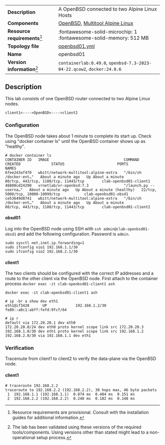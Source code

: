 |                               |                                                                                    |
| ----------------------------- | ---------------------------------------------------------------------------------- |
| **Description**               | A OpenBSD connected to two Alpine Linux Hosts                                 |
| **Components**                | [OpenBSD][openbsd], [Multitool Alpine Linux][client]                             |
| **Resource requirements**[^1] | :fontawesome-solid-microchip: 1 <br/>:fontawesome-solid-memory: 512 MB               |
| **Topology file**             | [openbsd01.yml][topofile]                                                             |
| **Name**                      | openbsd01                                                                             |
| **Version information**[^2]   | `containerlab:0.49.0`, `openbsd-7.3-2023-04-22.qcow2`, `docker:24.0.6`       |

## Description

This lab consists of one OpenBSD router connected to two Alpine Linux nodes.

```
client1<---->OpenBSD<---->client2
```

### Configuration

The OpenBSD node takes about 1 minute to complete its start up. Check using "docker container ls" until the OpenBSD container shows up as "healthy".

```
# docker container ls
CONTAINER ID   IMAGE                                  COMMAND                  CREATED              STATUS                        PORTS                                       NAMES
6fee243af470   wbitt/network-multitool:alpine-extra   "/bin/sh /docker-ent…"   About a minute ago   Up About a minute             80/tcp, 443/tcp, 1180/tcp, 11443/tcp        clab-openbsd01-client1
46800cd24290   vrnetlab/vr-openbsd:7.3                "/launch.py --userna…"   About a minute ago   Up About a minute (healthy)   22/tcp, 5000/tcp, 10000-10099/tcp           clab-openbsd01-obsd1
ce53649d8741   wbitt/network-multitool:alpine-extra   "/bin/sh /docker-ent…"   About a minute ago   Up About a minute             80/tcp, 443/tcp, 1180/tcp, 11443/tcp        clab-openbsd01-client2
```

#### obsd01

Log into the OpenBSD node using SSH with `ssh admin@clab-openbsd01-obsd1` and add the following configuration. Password is `admin`.

```
sudo sysctl net.inet.ip.forwarding=1
sudo ifconfig vio1 192.168.1.1/30
sudo ifconfig vio2 192.168.2.1/30
```

#### client1

The two clients should be configured with the correct IP addresses and a route to the other client via the OpenBSD node.
First attach to the container process `docker exec -it clab-openbsd01-client1 ash`

```
docker exec -it clab-openbsd01-client1 ash

# ip -br a show dev eth1
eth1@if3428      UP             192.168.1.2/30 fe80::a8c1:abff:fefd:9fcf/64

# ip r
default via 172.20.20.1 dev eth0
172.20.20.0/24 dev eth0 proto kernel scope link src 172.20.20.3
192.168.1.0/30 dev eth1 proto kernel scope link src 192.168.1.2
192.168.2.0/30 via 192.168.1.1 dev eth1
```

### Verification

Traceroute from client1 to client2 to verify the data-plane via the OpenBSD node.

#### client1

```
# traceroute 192.168.2.2
traceroute to 192.168.2.2 (192.168.2.2), 30 hops max, 46 byte packets
 1  192.168.1.1 (192.168.1.1)  0.874 ms  0.484 ms  0.151 ms
 2  192.168.2.2 (192.168.2.2)  0.240 ms  0.182 ms  0.148 ms
```
  
[openbsd]: https://www.openbsd.org/
[client]: https://github.com/wbitt/Network-MultiTool
[topofile]: https://github.com/srl-labs/containerlab/tree/main/lab-examples/openbsd01/openbsd01.yml

[^1]: Resource requirements are provisional. Consult with the installation guides for additional information.
[^2]: The lab has been validated using these versions of the required tools/components. Using versions other than stated might lead to a non-operational setup process.
